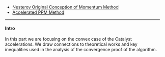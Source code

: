 - [Nesterov Original Conception of Momentum Method](Nesterov%20Original%20Conception%20of%20Momentum%20Method.md)
- [Accelerated PPM Method](Accelerated%20PPM%20Method.md)

---
#### **Intro**

In this part we are focusing on the convex case of the Catalyst accelerations. 
We draw connections to theoretical works and key inequalities used in the analysis of the convergence proof of the algorithm. 

